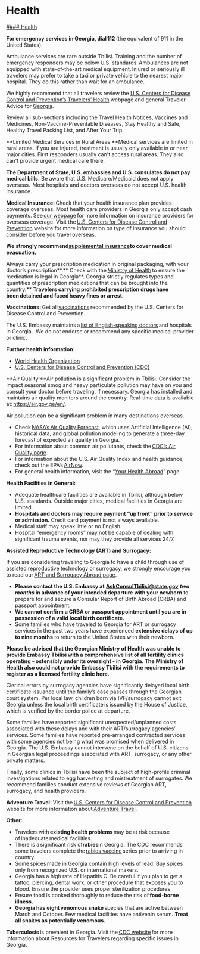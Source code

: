 # Health

[#### Health](javascript:void(0); "Health")

**For emergency services in Georgia, dial 112** (the equivalent of 911 in the United States).

Ambulance services are rare outside Tbilisi. Training and the number of emergency responders may be below U.S. standards. Ambulances are not equipped with state-of-the-art medical equipment. Injured or seriously ill travelers may prefer to take a taxi or private vehicle to the nearest major hospital. They do this rather than wait for an ambulance.

We highly recommend that all travelers review the [U.S. Centers for Disease Control and Prevention’s Travelers’ Health](https://wwwnc.cdc.gov/travel/destinations/traveler/none/georgia?s_cid=ncezid-dgmq-travel-single-001) webpage and general Traveler Advice for [Georgia](https://wwwnc.cdc.gov/travel/destinations/traveler/none/georgia?s_cid=ncezid-dgmq-travel-single-001).

Review all sub-sections including the Travel Health Notices, Vaccines and Medicines, Non-Vaccine-Preventable Diseases, Stay Healthy and Safe, Healthy Travel Packing List, and After Your Trip.

**Limited Medical Services in Rural Areas:**Medical services are limited in rural areas. If you are injured, treatment is usually only available in or near major cities. First responders usually can't access rural areas. They also can't provide urgent medical care there.

**The Department of State, U.S. embassies and U.S. consulates do not pay medical bills.** Be aware that U.S. Medicare/Medicaid does not apply overseas.  Most hospitals and doctors overseas do not accept U.S. health insurance.

**Medical Insurance:** Check that your health insurance plan provides coverage overseas. Most health care providers in Georgia only accept cash payments. See [our webpage](https://travel.state.gov/content/travel/en/international-travel/before-you-go/your-health-abroad/Insurance_Coverage_Overseas.html) for more information on insurance providers for overseas coverage. Visit the [U.S. Centers for Disease Control and Prevention](https://wwwnc.cdc.gov/travel/page/insurance) website for more information on type of insurance you should consider before you travel overseas.

**We strongly recommend**[**supplemental insurance**](https://travel.state.gov/content/travel/en/international-travel/before-you-go/your-health-abroad.html)**to cover medical evacuation.**

Always carry your prescription medication in original packaging, with your doctor’s prescription**.** Check with the [Ministry of Health](https://www.moh.gov.ge/index.php?lang=1) to ensure the medication is legal in Georgia**. Georgia strictly regulates types and quantities of prescription medications that can be brought into the country.** **Travelers carrying prohibited prescription drugs have been detained and faced heavy fines or arrest.**

**Vaccinations:** Get all [vaccinations](https://wwwnc.cdc.gov/travel/destinations/list) recommended by the U.S. Centers for Disease Control and Prevention.

The U.S. Embassy maintains a [list of English-speaking doctors](https://ge.usembassy.gov/medical-assistance/) and hospitals in Georgia.  We do not endorse or recommend any specific medical provider or clinic.

**Further health information:**

* [World Health Organization](https://www.who.int/)
* [U.S. Centers for Disease Control and Prevention (CDC)](https://wwwnc.cdc.gov/travel/destinations/list)

**Air Quality:**Air pollution is a significant problem in Tbilisi. Consider the impact seasonal smog and heavy particulate pollution may have on you and consult your doctor before traveling, if necessary. Georgia has installed and maintains air quality monitors around the country. Real-time data is available at: <https://air.gov.ge/en/>.

Air pollution can be a significant problem in many destinations overseas.

* Check [NASA’s Air Quality Forecast](https://aeronet.gsfc.nasa.gov/new_web/aqforecast), which uses Artificial Intelligence (AI), historical data, and global pollution modeling to generate a three-day forecast of expected air quality in Georgia.
* For information about common air pollutants, check the [CDC’s Air Quality page](https://www.cdc.gov/air-quality/pollutants/).
* For information about the U.S. Air Quality Index and health guidance, check out the EPA’s [AirNow](https://www.airnow.gov/aqi/aqi-basics/).
* For general health information, visit the “[Your Health Abroad](https://travel.state.gov/content/travel/en/international-travel/before-you-go/your-health-abroad.html)” page.

**Health Facilities in General:**

* Adequate healthcare facilities are available in Tbilisi, although below U.S. standards. Outside major cities, medical facilities in Georgia are limited.
* **Hospitals and doctors may require payment “up front” prior to service or admission.** Credit card payment is not always available.
* Medical staff may speak little or no English.
* Hospital “emergency rooms” may not be capable of dealing with significant trauma events, nor may they provide all services 24/7.

**Assisted Reproductive Technology (ART) and Surrogacy:**

If you are considering traveling to Georgia to have a child through use of assisted reproductive technology or surrogacy, we strongly encourage you to read our [ART and Surrogacy Abroad page](https://travel.state.gov/content/travel/en/legal/travel-legal-considerations/us-citizenship/Assisted-Reproductive-Technology-ART-Surrogacy-Abroad.html).

* **Please contact the U.S. Embassy at** [**AskConsulTbilisi@state.gov**](mailto:AskConsulTbilisi@state.gov) ***two* *months* in advance of your intended departure** **with your newborn** to prepare for and secure a Consular Report of Birth Abroad (CRBA) and passport appointment.
* **We cannot confirm a CRBA or passport appointment until you are in possession of a valid local birth certificate.**
* Some families who have traveled to Georgia for ART or surrogacy services in the past two years have experienced **extensive delays** **of up to nine months** to return to the United States with their newborn.

**Please be advised that the Georgian Ministry of Health was unable to provide Embassy Tbilisi with a comprehensive list of all fertility clinics operating - ostensibly under its oversight - in Georgia. The Ministry of Health also could not provide Embassy Tbilisi with the requirements to register as a licensed fertility clinic here.**

Clerical errors by surrogacy agencies have significantly delayed local birth certificate issuance until the family’s case passes through the Georgian court system. Per local law, children born via IVF/surrogacy cannot exit Georgia unless the local birth certificate is issued by the House of Justice, which is verified by the border police at departure.

Some families have reported significant unexpected/unplanned costs associated with these delays and with their ART/surrogacy agencies’ services. Some families have reported pre-arranged contracted services with some agencies not being what was promised when delivered in Georgia. The U.S. Embassy cannot intervene on the behalf of U.S. citizens in Georgian legal proceedings associated with ART, surrogacy, or any other private matters.

Finally, some clinics in Tbilisi have been the subject of high-profile criminal investigations related to egg harvesting and mistreatment of surrogates. We recommend families conduct extensive reviews of Georgian ART, surrogacy, and health providers.

**Adventure Travel**: Visit the [U.S. Centers for Disease Control and Prevention](https://www.cdc.gov/) website for more information about [Adventure Travel](https://wwwnc.cdc.gov/travel/page/adventure).

**Other:**

* Travelers with **existing health problems** may be at risk because of inadequate medical facilities.
* There is a significant risk of**rabies**in Georgia. The CDC recommends some travelers complete the [rabies vaccine](https://wwwnc.cdc.gov/travel/destinations/traveler/none/georgia?s_cid=ncezid-dgmq-travel-single-001) series prior to arriving in country.
* Some spices made in Georgia contain high levels of lead. Buy spices only from recognized U.S. or international makers.
* Georgia has a high rate of Hepatitis C. Be careful if you plan to get a tattoo, piercing, dental work, or other procedure that exposes you to blood. Ensure the provider uses proper sterilization procedures.
* Ensure food is cooked thoroughly to reduce the risk of **food-borne illness.**
* **Georgia has eight venomous snake** species that are active between March and October. Few medical facilities have antivenin serum. **Treat all snakes as potentially venomous.**

**Tuberculosis** is prevalent in Georgia. Visit the [CDC website](https://wwwnc.cdc.gov/travel/page/traveler-information-center) for more information about Resources for Travelers regarding specific issues in Georgia.